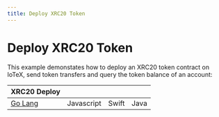 ```yaml
---
title: Deploy XRC20 Token
---
```


# Deploy XRC20 Token

This example demonstates how to deploy an XRC20 token contract on IoTeX, send token transfers and query the token balance of an account:

| XRC20 Deploy                                                                                 |            |       |      |
| -------------------------------------------------------------------------------------------- | :--------: | ----: | ---: |
| [Go Lang](https://github.com/iotexproject/iotex-antenna-go/tree/master/examples/xrc20tokens) | Javascript | Swift | Java |
